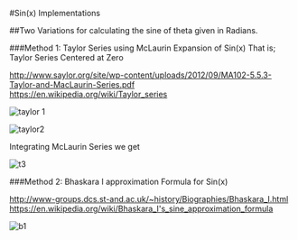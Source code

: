 #Sin(x) Implementations

##Two Variations for calculating the sine of theta given in Radians.

###Method 1: Taylor Series using McLaurin Expansion of Sin(x)
	That is; Taylor Series Centered at Zero
	
http://www.saylor.org/site/wp-content/uploads/2012/09/MA102-5.5.3-Taylor-and-MacLaurin-Series.pdf
https://en.wikipedia.org/wiki/Taylor_series

![taylor 1](https://cloud.githubusercontent.com/assets/17072375/13200680/131b71b6-d821-11e5-8f6f-85a7ed4cc33c.PNG)


![taylor2](https://cloud.githubusercontent.com/assets/17072375/13200682/13203dea-d821-11e5-95f9-d2504d42181c.PNG)

  
 
Integrating McLaurin Series we get 

![t3](https://cloud.githubusercontent.com/assets/17072375/13200683/132184c0-d821-11e5-94b1-dcdcc528f12a.PNG)
 

###Method 2: Bhaskara I approximation Formula for Sin(x)

http://www-groups.dcs.st-and.ac.uk/~history/Biographies/Bhaskara_I.html
https://en.wikipedia.org/wiki/Bhaskara_I's_sine_approximation_formula

![b1](https://cloud.githubusercontent.com/assets/17072375/13200681/131ede3c-d821-11e5-837a-323fcd6c4bd0.PNG)

 




